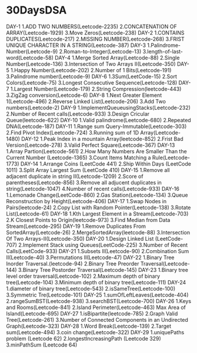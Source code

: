 # 30DaysDSA
DAY-1
1.ADD TWO NUMBERS(Leetcode-2235)
2.CONCATENATION OF ARRAY(Leetcode-1929)
3.Move Zeros(Leetcode-238)
 DAY-2 
 1.CONTAINS DUPLICATES(Leetcode-217) 2.MISSING NUMBER(Leetcode-268) 3.FRIST UNIQUE CHARACTER IN A STRING(Leetcode-387)
 DAY-3
 1.Palindrome-Number(Leetcode-9)
 2.Roman-to-Integer(Leetcode-13)
 3.length-of-last-word(Leetcode-58)
 DAY-4
 1.Merge Sorted Array(Leetcode-88)
 2.Single Number(Leetcode-136)
 3.Intersection of Two Arrays II(Leetcode-350)
 DAY-5
 1.Happy Number(Leetcode-202)
 2.Number of 1 Bits(Leetcode-191)
 3.Palindrome number(Leetcode-9)
 DAY-6
 1.3Sum(LeetCode-15) 
 2.Sort Colors(Leetcode-75)
 3.Longest Consecutive Sequence(Leetcode-128)
 DAY-7
 1.Largest Number(Leetcode-179)
 2.String Compression(leetcode-443)
 3.ZigZag conversion(Leetcode-6)
 DAY-8
 1.Next Greater Element 1(Leetcode-496)
 2.Reverse Linked List(Leetcode-206)
 3.Add Two numbers(Leetcode-2)
DAY-9
1.ImplementQueueusingStacks(Leetcode-232)
2.Number of Recent calls(Leetcode-933)
3.Design Cricular Queue(leetcode-622)
DAY-10
1.Valid palindrome(Leetcode-680)
2.Repeated DNA(Leetcode-187)
DAY-11
1.Range sum Query-Immutable(Leetcode-303)
2.Find Pivot Index(Leetcode-724)
3.Running sum of 1D Array(Leetcode-1480)
DAY-12
1.Peak Index in a  mountain Array(leetcode-852)
2.Frist Bad Version(Leetcode-278)
3.Valid Perfect Square(Leetcode-367)
DAY-13
1.Array Partion(Leetcode-561)
2.How Many Numbers Are Smaller Than the Current Number (Leetcode-1365)
3.Count Items Matching a Rule(Leetcode-1773)
DAY-14
1.Arrange Coins (LeetCode 441)
2.Ship Within Days (LeetCode 1011)
3.Split Array Largest Sum (LeetCode 410)
DAY-15
1.Remove all adjacent duplicate in string II(Leetcode-1209)
2.Score of parentheses(Leetcode-856)
3.Remove all adjucent duplicates in string(Leetcode-1047)
4.Number of recent calls(Leetcode-933)
DAY-16
1.Lemonade Change(LeetCode-860)
2.Gas Station(Leetcode-134)
3.Queue Reconstruction by Height(Leetcode-406)
DAY-17
1.Swap Nodes in Pairs(leetcode-24)
2.Copy List with Random Pointer(Leetcode-138)
3.Rotate List(Leetcode-61)
DAY-18
1.Kth Largest Element in a Stream(Leetcode-703)
2.K Closest Points to Origin(leetcode-973)
3.Find Median from Data Stream(Leetcode-295)
DAY-19
1.Remove Duplicates From SortedArray(Leetcode-26)
2.MergeSortedArray(leetcode-88)
3.Intersection Of Two Arrays-II(Leetcode-350)
DAY-20
1.Design Linked List (LeetCode-707)
2.Implement Stack using Queues(LeetCode-225)
3.Number of Recent Calls(LeetCode-933)
DAY-21
1.Subsets II(Leetcode-90)
2.Combination Sum II(Leetcode-40)
3.Permutations II(Leetcode-47)
DAY-22
1.Binary Tree Inorder Traversal.(leetcode-94)
2.Binary Tree Preorder Traversal(Leetcode-144)
3.Binary Tree Postorder Traversal(Leetcode-145)
DAY-23
1.Binary tree level order traversal(Leetcode-102)
2.Maximum depth of binary tree(Leetcode-104)
3.Minimum depth of binary tree(Leetcode-111)
DAY-24
1.diameter of binary tree(Leetcode-543)
2.isSameTree(Leetcode-100)
3.Symmetric Tre(Leetcode-101)
DAY-25
1.sumOfLeftLeaves(Leetcode-404)
2.rangeSumBST(Leetcode-938)
3.searchBST(Leetcode-700)
DAY-26
1.Keys and Rooms(Leetcode-841)
2.Island Perimeter(Leetcode-463)
Max Area of Island(Leetcode-695)
DAY-27
1.isBipartite(leetcode-785)
2.Graph Valid Tree(Leetcode-261)
3.Number of Connected Components in an Undirected Graph(Leetcode-323)
DAY-28
1.Word Break(Leetcode-139)
2.Target sum(Leetcode-494)
3.coin change(Leetcode-322)
DAY-29
1.uniquePaths problem (Leetcode 62)
2.longestIncreasingPath (Leetcode 329)
3.minPathSum (Leetcode 64)